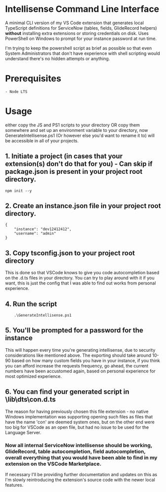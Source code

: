 # Intellisense Command Line Interface

A minimal CLI version of my VS Code extension that generates local TypeScript
definitions for ServiceNow (tables, fields, GlideRecord helpers) **without**
installing extra extensions or storing credentials on disk. Uses PowerShell on
Windows to prompt for your instance password at run time.

I'm trying to keep the powershell script as brief as possible so that even System Administrators that don't have experience with shell scripting would understand there's no hidden attempts or anything.

# Prerequisites
    - Node LTS

# Usage

either copy the JS and PS1 scripts to your directory OR copy them somewhere and set up an environment variable to your directory, now GenerateIntellisense.ps1 (Or however else you'd want to rename it to) will be accessible in all of your projects.

## 1. Initiate a project (in cases that your extension(s) don't do that for you) - Can skip if package.json is present in your project root directory.

```
npm init --y
```

## 2. Create an <b> instance.json </b> file in your project root directory.

```
{
    "instance": "dev12412412",
    "username": "admin"
}
```

## 3. Copy tsconfig.json to your project root directory 
This is done so that VSCode knows to give you code autocompletion based on the .d.ts files in your directory.
You can try to play around with it if you want, this is just the config that I was able to find out works from personal experience.

## 4. Run the script

```
    .\GenerateIntellisense.ps1
```


## 5. You'll be prompted for a password for the instance

This will happen every time you're generating intellisense, due to security considerations like mentioned above. The exporting should take around 10-90 based on how many custom fields you have in your instance, if you think you can afford increase the requests frequency, go ahead, the current numbers have been accustomed again, based on personal experience for most optimized experience.

## 6. You can find your generated script in \lib\dts\con.d.ts

The reason for having previously chosen this file extension - no native Windows implementation was supporting opening such files as files that have the name 'con' are deemed system ones, but on the other end were too big for VSCode as an open file, but had no issue to be used for the Language Server.


### Now all internal ServiceNow intellisense should be working, GlideRecord, table autocompletion, field autocompletion, overall everything that you would have been able to find in my extension on the VSCode Marketplace. 

If necessary I'll be providing further documentation and updates on this as I'm slowly reintroducing the extension's source code with the newer local features.